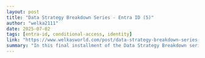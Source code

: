 ```yaml
---
layout: post
title: "Data Strategy Breakdown Series - Entra ID (5)"
author: "welka2111"
date: 2025-07-02
tags: [entra-id, conditional-access, identity]
link: "https://www.welkasworld.com/post/data-strategy-breakdown-series-entra-id-5"
summary: "In this final installment of the Data Strategy Breakdown series, we dive into Entra ID and why securing your identity is crucial for a strong data strategy. With a focus on practical, real-world re..."
---
```

